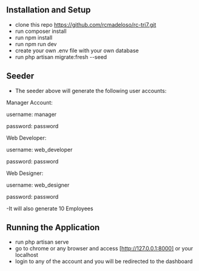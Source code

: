 
## Installation and Setup
- clone this repo https://github.com/rcmadeloso/rc-tri7.git
- run composer install
- run npm install
- run npm run dev
- create your own .env file with your own database
- run php artisan migrate:fresh --seed 


## Seeder
- The seeder above will generate the following user accounts:

Manager Account:
<p>username: manager</p>
<p>password: password</p>

Web Developer:
<p>username: web_developer</p>
<p>password: password</p>


Web Designer:
<p>username: web_designer</p>
<p>password: password</p>


-It will also generate 10 Employees


## Running the Application
- run php artisan serve
- go to chrome or any browser and access  [http://127.0.0.1:8000] or your localhost
- login to any of the account and you will be redirected to the dashboard